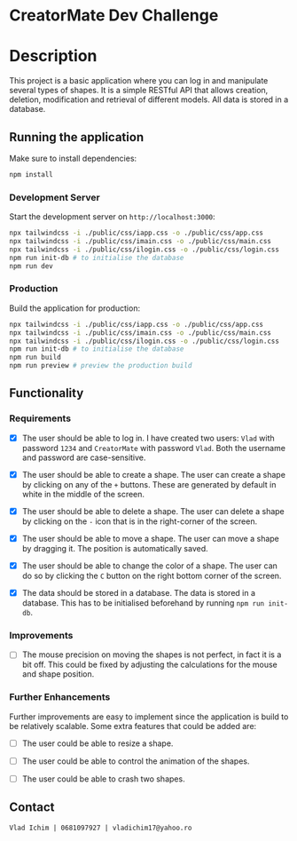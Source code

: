 <h1> CreatorMate Dev Challenge </h1>

# Description
This project is a basic application where you can log in and manipulate several types of shapes. It is a simple RESTful API that allows creation, deletion, modification and retrieval of different models. All data is stored in a database.

## Running the application

Make sure to install dependencies:

```bash
npm install
```

### Development Server

Start the development server on `http://localhost:3000`:

```bash
npx tailwindcss -i ./public/css/iapp.css -o ./public/css/app.css
npx tailwindcss -i ./public/css/imain.css -o ./public/css/main.css
npx tailwindcss -i ./public/css/ilogin.css -o ./public/css/login.css
npm run init-db # to initialise the database
npm run dev
```

### Production

Build the application for production:

```bash
npx tailwindcss -i ./public/css/iapp.css -o ./public/css/app.css
npx tailwindcss -i ./public/css/imain.css -o ./public/css/main.css
npx tailwindcss -i ./public/css/ilogin.css -o ./public/css/login.css
npm run init-db # to initialise the database
npm run build
npm run preview # preview the production build
```

## Functionality
### Requirements
- [x] The user should be able to log in. I have created two users: ``Vlad`` with password ``1234`` and ``CreatorMate`` with password ``Vlad``. Both the username and password are case-sensitive.

- [x] The user should be able to create a shape. The user can create a shape by clicking on any of the ``+`` buttons. These are generated by default in white in the middle of the screen.
- [x] The user should be able to delete a shape. The user can delete a shape by clicking on the ``-`` icon that is in the right-corner of the screen.
- [x] The user should be able to move a shape. The user can move a shape by dragging it. The position is automatically saved.
- [x] The user should be able to change the color of a shape. The user can do so by clicking the ``C`` button on the right bottom corner of the screen.
- [x] The data should be stored in a database. The data is stored in a database. This has to be initialised beforehand by running `npm run init-db`.

### Improvements
- [ ] The mouse precision on moving the shapes is not perfect, in fact it is a bit off. This could be fixed by adjusting the calculations for the mouse and shape position.

### Further Enhancements
Further improvements are easy to implement since the application is build to be relatively scalable. Some extra features that could be added are:
- [ ] The user could be able to resize a shape.

- [ ] The user could be able to control the animation of the shapes.
- [ ] The user could be able to crash two shapes.

## Contact
``` 
Vlad Ichim | 0681097927 | vladichim17@yahoo.ro
```

